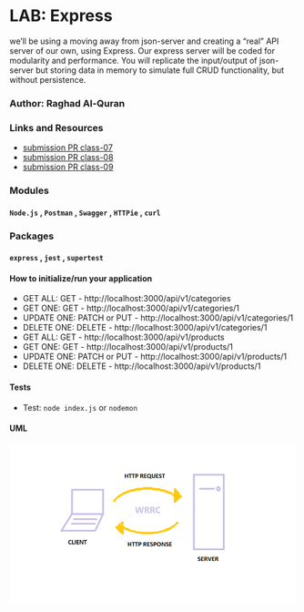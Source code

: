 # LAB: Express
we’ll be using a moving away from json-server and creating a “real” API server of our own, using Express. Our express server will be coded for modularity and performance. You will replicate the input/output of json-server but storing data in memory to simulate full CRUD functionality, but without persistence.

### Author: Raghad Al-Quran

### Links and Resources
- [submission PR class-07](https://github.com/401-advanced-javascript-raghad/api-server-new/pull/2)
- [submission PR class-08](https://github.com/401-advanced-javascript-raghad/api-server-new/pull/3)
- [submission PR class-09](https://github.com/401-advanced-javascript-raghad/api-server-new/pull/8)

### Modules
#### `Node.js` , `Postman` , `Swagger` , `HTTPie` , `curl`

### Packages
#### `express` , `jest` , `supertest`

#### How to initialize/run your application
- GET ALL: GET - http://localhost:3000/api/v1/categories
- GET ONE: GET - http://localhost:3000/api/v1/categories/1
- UPDATE ONE: PATCH or PUT - http://localhost:3000/api/v1/categories/1
- DELETE ONE: DELETE - http://localhost:3000/api/v1/categories/1
- GET ALL: GET - http://localhost:3000/api/v1/products
- GET ONE: GET - http://localhost:3000/api/v1/products/1
- UPDATE ONE: PATCH or PUT - http://localhost:3000/api/v1/products/1
- DELETE ONE: DELETE - http://localhost:3000/api/v1/products/1

#### Tests

- Test: `node index.js` or `nodemon`

#### UML
![UML-Diagram](WRRC.png)




